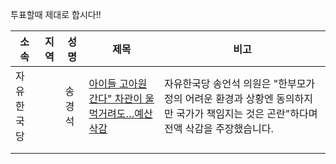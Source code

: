 투표할때 제대로 합시다!!

|소속|지역|성명|제목|비고|
|---|---|---|---|---|
|자유한국당|   |송경석|[아이들 고아원 간다" 차관이 울먹거려도…예산 삭감](https://media.naver.com/article/214/0000894704?fbclid=IwAR0b9gk7tBRR2V7sEe0m3efH9Vrry2a9RQa5P8DmN_RgFNfspW87QP9fhU8)|자유한국당 송언석 의원은 "한부모가정의 어려운 환경과 상황엔 동의하지만 국가가 책임지는 것은 곤란"하다며 전액 삭감을 주장했습니다.|
|   |   |   |   |   |
|   |   |   |   |   |
